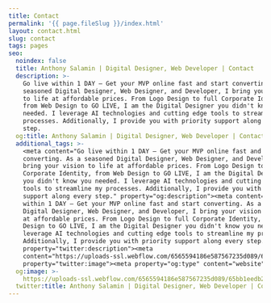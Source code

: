 ```yaml
---
title: Contact
permalink: '{{ page.fileSlug }}/index.html'
layout: contact.html
slug: contact
tags: pages
seo:
  noindex: false
  title: Anthony Salamin | Digital Designer, Web Developer | Contact
  description: >-
    Go live within 1 DAY — Get your MVP online fast and start converting. As a
    seasoned Digital Designer, Web Designer, and Developer, I bring your vision
    to life at affordable prices. From Logo Design to full Corporate Identity,
    from Web Design to GO LIVE, I am the Digital Designer you didn't know you
    needed. I leverage AI technologies and cutting edge tools to streamline my
    processes. Additionally, I provide you with priority support along every
    step.
  og:title: Anthony Salamin | Digital Designer, Web Developer | Contact
  additional_tags: >-
    <meta content="Go live within 1 DAY — Get your MVP online fast and start
    converting. As a seasoned Digital Designer, Web Designer, and Developer, I
    bring your vision to life at affordable prices. From Logo Design to full
    Corporate Identity, from Web Design to GO LIVE, I am the Digital Designer
    you didn't know you needed. I leverage AI technologies and cutting edge
    tools to streamline my processes. Additionally, I provide you with priority
    support along every step." property="og:description"><meta content="Go live
    within 1 DAY — Get your MVP online fast and start converting. As a seasoned
    Digital Designer, Web Designer, and Developer, I bring your vision to life
    at affordable prices. From Logo Design to full Corporate Identity, from Web
    Design to GO LIVE, I am the Digital Designer you didn't know you needed. I
    leverage AI technologies and cutting edge tools to streamline my processes.
    Additionally, I provide you with priority support along every step."
    property="twitter:description"><meta
    content="https://uploads-ssl.webflow.com/6565594186e587567235d089/65bb1eedb2697d670226ae0e_opengraph.jpg"
    property="twitter:image"><meta property="og:type" content="website">
  og:image: >-
    https://uploads-ssl.webflow.com/6565594186e587567235d089/65bb1eedb2697d670226ae0e_opengraph.jpg
  twitter:title: Anthony Salamin | Digital Designer, Web Developer | Contact
---
```



